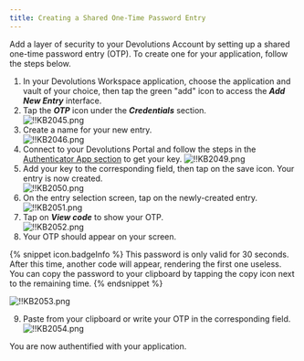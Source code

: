 ```yaml
---
title: Creating a Shared One-Time Password Entry
---
```


Add a layer of security to your Devolutions Account by setting up a shared one-time password entry (OTP). To create one for your application, follow the steps below.

1. In your Devolutions Workspace application, choose the application and vault of your choice, then tap the green "add" icon to access the ***Add New Entry*** interface.
1. Tap the ***OTP*** icon under the ***Credentials*** section.  
![!!KB2045.png](/img/en/kb/KB2045.png)
1. Create a name for your new entry.  
![!!KB2046.png](/img/en/kb/KB2046.png)
1. Connect to your Devolutions Portal and follow the steps in the [Authenticator App section](/cloud/sign-in-security/two-step-verification/#authenticator-app) to get your key.
![!!KB2049.png](/img/en/kb/KB2049.png)
1. Add your key to the corresponding field, then tap on the save icon. Your entry is now created.  
![!!KB2050.png](/img/en/kb/KB2050.png)
1. On the entry selection screen, tap on the newly-created entry.  
![!!KB2051.png](/img/en/kb/KB2051.png)
1. Tap on ***View code*** to show your OTP.  
![!!KB2052.png](/img/en/kb/KB2052.png)
1. Your OTP should appear on your screen.

{% snippet icon.badgeInfo %}
This password is only valid for 30 seconds. After this time, another code will appear, rendering the first one useless. You can copy the password to your clipboard by tapping the copy icon next to the remaining time.
{% endsnippet %}

![!!KB2053.png](/img/en/kb/KB2053.png)

9. Paste from your clipboard or write your OTP in the corresponding field.  
![!!KB2054.png](/img/en/kb/KB2054.png)  

You are now authentified with your application.
